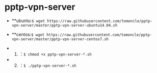 # pptp-vpn-server

* **ubuntu:`$ wget https://raw.githubusercontent.com/tomoncle/pptp-vpn-server/master/pptp-vpn-server-ubuntu14.04.sh`
* **centos:`$ wget https://raw.githubusercontent.com/tomoncle/pptp-vpn-server/master/pptp-vpn-server-centos7.sh`

* 1. ：`$ chmod +x pptp-vpn-server-*.sh`
* 2. ：`$ ./pptp-vpn-server-*.sh`
